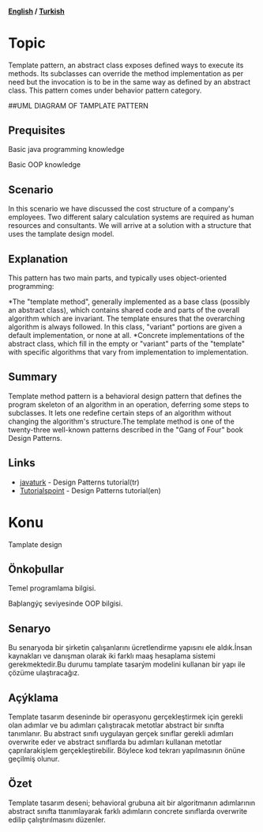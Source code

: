 #### [English](#topic) / [Turkish](#konu)

# Topic

Template pattern, an abstract class exposes defined ways to execute its methods. Its subclasses can override the method implementation as per need but the invocation is to be in the same way as defined by an abstract class. This pattern comes under behavior pattern category.

##UML DIAGRAM OF TAMPLATE PATTERN

## Prequisites

Basic java programming knowledge

Basic OOP knowledge


## Scenario
    
In this scenario we have discussed the cost structure of a company's employees. Two different salary calculation systems are required as human resources and consultants. We will arrive at a solution with a structure that uses the tamplate design model.


## Explanation

This pattern has two main parts, and typically uses object-oriented programming:

*The "template method", generally implemented as a base class (possibly an abstract class), which contains shared code and parts of the overall algorithm which are invariant. The template ensures that the overarching algorithm is always followed. In this class, "variant" portions are given a default implementation, or none at all.
*Concrete implementations of the abstract class, which fill in the empty or "variant" parts of the "template" with specific algorithms that vary from implementation to implementation.

## Summary

Template method pattern is a behavioral design pattern that defines the program skeleton of an algorithm in an operation, deferring some steps to subclasses. It lets one redefine certain steps of an algorithm without changing the algorithm's structure.The template method is one of the twenty-three well-known patterns described in the "Gang of Four" book Design Patterns.
## Links

* [javaturk](http://www.javaturk.org/tasarim-kaliplari-factory-method-uretici-metot-i/) - Design Patterns tutorial(tr)
* [Tutorialspoint](https://www.tutorialspoint.com/design_pattern/factory_pattern.htm) - Design Patterns tutorial(en)


# Konu
Tamplate design

## Önkoþullar
Temel programlama bilgisi.

Baþlangýç seviyesinde OOP bilgisi.

## Senaryo

Bu senaryoda bir şirketin çalışanlarını ücretlendirme yapısını ele aldık.İnsan kaynakları ve danışman olarak iki farklı maaş hesaplama sistemi gerekmektedir.Bu durumu tamplate tasarým modelini kullanan bir yapı ile çözüme ulaştıracağız.

## Açýklama

Template tasarım deseninde bir operasyonu gerçekleştirmek için gerekli olan adımlar ve bu adımları çalıştıracak metotlar abstract bir sınıfta tanımlanır. Bu abstract sınıfı uygulayan gerçek sınıflar gerekli adımları overwrite eder ve abstract sınıflarda bu adımları kullanan metotlar çaprılarakişlem gerçekleştirebilir. Böylece kod tekrarı yapılmasının önüne geçilmiş olunur.

## Özet

Template tasarım deseni; behavioral grubuna ait bir algoritmanın adımlarının abstract sınıfta ttanımlayarak farklı adımların concrete sınıflarda overwrite edilip çalıştırılmasını düzenler.
